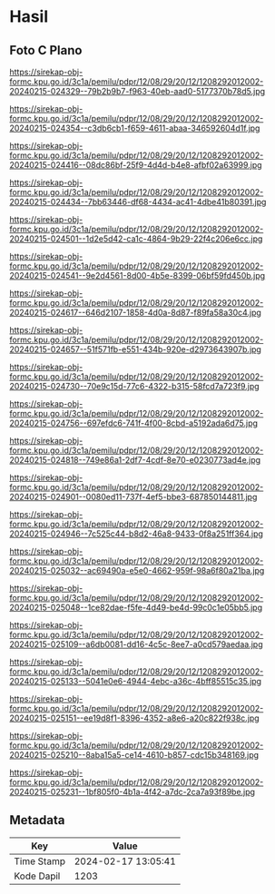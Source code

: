 # Hasil

## Foto C Plano

https://sirekap-obj-formc.kpu.go.id/3c1a/pemilu/pdpr/12/08/29/20/12/1208292012002-20240215-024329--79b2b9b7-f963-40eb-aad0-5177370b78d5.jpg

https://sirekap-obj-formc.kpu.go.id/3c1a/pemilu/pdpr/12/08/29/20/12/1208292012002-20240215-024354--c3db6cb1-f659-4611-abaa-346592604d1f.jpg

https://sirekap-obj-formc.kpu.go.id/3c1a/pemilu/pdpr/12/08/29/20/12/1208292012002-20240215-024416--08dc86bf-25f9-4d4d-b4e8-afbf02a63999.jpg

https://sirekap-obj-formc.kpu.go.id/3c1a/pemilu/pdpr/12/08/29/20/12/1208292012002-20240215-024434--7bb63446-df68-4434-ac41-4dbe41b80391.jpg

https://sirekap-obj-formc.kpu.go.id/3c1a/pemilu/pdpr/12/08/29/20/12/1208292012002-20240215-024501--1d2e5d42-ca1c-4864-9b29-22f4c206e6cc.jpg

https://sirekap-obj-formc.kpu.go.id/3c1a/pemilu/pdpr/12/08/29/20/12/1208292012002-20240215-024541--9e2d4561-8d00-4b5e-8399-06bf59fd450b.jpg

https://sirekap-obj-formc.kpu.go.id/3c1a/pemilu/pdpr/12/08/29/20/12/1208292012002-20240215-024617--646d2107-1858-4d0a-8d87-f89fa58a30c4.jpg

https://sirekap-obj-formc.kpu.go.id/3c1a/pemilu/pdpr/12/08/29/20/12/1208292012002-20240215-024657--51f571fb-e551-434b-920e-d2973643907b.jpg

https://sirekap-obj-formc.kpu.go.id/3c1a/pemilu/pdpr/12/08/29/20/12/1208292012002-20240215-024730--70e9c15d-77c6-4322-b315-58fcd7a723f9.jpg

https://sirekap-obj-formc.kpu.go.id/3c1a/pemilu/pdpr/12/08/29/20/12/1208292012002-20240215-024756--697efdc6-741f-4f00-8cbd-a5192ada6d75.jpg

https://sirekap-obj-formc.kpu.go.id/3c1a/pemilu/pdpr/12/08/29/20/12/1208292012002-20240215-024818--749e86a1-2df7-4cdf-8e70-e0230773ad4e.jpg

https://sirekap-obj-formc.kpu.go.id/3c1a/pemilu/pdpr/12/08/29/20/12/1208292012002-20240215-024901--0080ed11-737f-4ef5-bbe3-687850144811.jpg

https://sirekap-obj-formc.kpu.go.id/3c1a/pemilu/pdpr/12/08/29/20/12/1208292012002-20240215-024946--7c525c44-b8d2-46a8-9433-0f8a251ff364.jpg

https://sirekap-obj-formc.kpu.go.id/3c1a/pemilu/pdpr/12/08/29/20/12/1208292012002-20240215-025032--ac69490a-e5e0-4662-959f-98a6f80a21ba.jpg

https://sirekap-obj-formc.kpu.go.id/3c1a/pemilu/pdpr/12/08/29/20/12/1208292012002-20240215-025048--1ce82dae-f5fe-4d49-be4d-99c0c1e05bb5.jpg

https://sirekap-obj-formc.kpu.go.id/3c1a/pemilu/pdpr/12/08/29/20/12/1208292012002-20240215-025109--a6db0081-dd16-4c5c-8ee7-a0cd579aedaa.jpg

https://sirekap-obj-formc.kpu.go.id/3c1a/pemilu/pdpr/12/08/29/20/12/1208292012002-20240215-025133--5041e0e6-4944-4ebc-a36c-4bff85515c35.jpg

https://sirekap-obj-formc.kpu.go.id/3c1a/pemilu/pdpr/12/08/29/20/12/1208292012002-20240215-025151--ee19d8f1-8396-4352-a8e6-a20c822f938c.jpg

https://sirekap-obj-formc.kpu.go.id/3c1a/pemilu/pdpr/12/08/29/20/12/1208292012002-20240215-025210--8aba15a5-ce14-4610-b857-cdc15b348169.jpg

https://sirekap-obj-formc.kpu.go.id/3c1a/pemilu/pdpr/12/08/29/20/12/1208292012002-20240215-025231--1bf805f0-4b1a-4f42-a7dc-2ca7a93f89be.jpg


## Metadata

| Key        | Value               |
| ---------- | ------------------- |
| Time Stamp | 2024-02-17 13:05:41 |
| Kode Dapil | 1203                |



